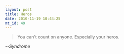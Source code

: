 ```yaml
--- 
layout: post
title: Heros
date: 2010-11-19 10:44:25
mt_id: 49
---
```

> You can't count on anyone.  Especially your heros.

_--Syndrome_ 
